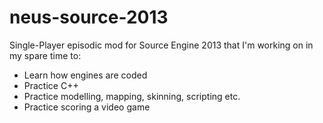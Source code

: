 # neus-source-2013
Single-Player episodic mod for Source Engine 2013 that I'm working on in my spare time to:
- Learn how engines are coded
- Practice C++
- Practice modelling, mapping, skinning, scripting etc.
- Practice scoring a video game